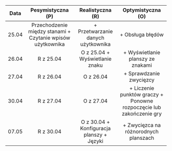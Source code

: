 |Data  |Pesymistyczna (P) |Realistyczna (R) |Optymistyczna (O) |
:-------------------:|:-------------------:|:-------------------:|:-------------------:
|25.04|Przechodzenie między stanami + Czytanie wpisów użytkownika | + Przetwarzanie danych użytkownika | + Obsługa błędów
|26.04|R z 25.04 | O z 25.04 + Wyświetlanie znaku | + Wyświetlanie planszy ze znakami 
|27.04|R z 26.04 | O z 26.04 | + Sprawdzanie zwycięzcy
|30.04|R z 27.04 | O z 27.04 | + Liczenie punktów graczy + Ponowne rozpoczęcie lub zakończenie gry
|07.05|R z 30.04 | O z 30.04 + Konfiguracja planszy + Języki | + Zwycięzca na różnorodnych planszach 
